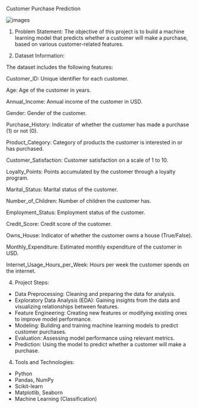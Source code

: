 Customer Purchase Prediction

![images](https://github.com/user-attachments/assets/86b0e641-6c3d-453c-a4d5-16be014f023e)


1. Problem Statement:
The objective of this project is to build a machine learning model that predicts whether a customer will make a purchase, based on various customer-related features.

2. Dataset Information:
   
The dataset includes the following features:

Customer_ID: Unique identifier for each customer.

Age: Age of the customer in years.

Annual_Income: Annual income of the customer in USD.

Gender: Gender of the customer.

Purchase_History: Indicator of whether the customer has made a purchase (1) or not (0).

Product_Category: Category of products the customer is interested in or has purchased.

Customer_Satisfaction: Customer satisfaction on a scale of 1 to 10.

Loyalty_Points: Points accumulated by the customer through a loyalty program.

Marital_Status: Marital status of the customer.

Number_of_Children: Number of children the customer has.

Employment_Status: Employment status of the customer.

Credit_Score: Credit score of the customer.

Owns_House: Indicator of whether the customer owns a house (True/False).

Monthly_Expenditure: Estimated monthly expenditure of the customer in USD.

Internet_Usage_Hours_per_Week: Hours per week the customer spends on the internet.

4. Project Steps:
- Data Preprocessing: Cleaning and preparing the data for analysis.
- Exploratory Data Analysis (EDA): Gaining insights from the data and visualizing relationships between features.
- Feature Engineering: Creating new features or modifying existing ones to improve model performance.
- Modeling: Building and training machine learning models to predict customer purchases.
- Evaluation: Assessing model performance using relevant metrics.
- Prediction: Using the model to predict whether a customer will make a purchase.

4. Tools and Technologies:
- Python
- Pandas, NumPy
- Scikit-learn
- Matplotlib, Seaborn
- Machine Learning (Classification)
